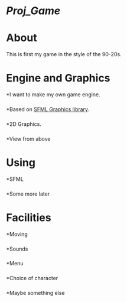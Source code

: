 # ***Proj_Game***
###
**About**
=====================
This is first my game in the style of the 90-20s.
###
**Engine and Graphics**
=====================
*I want to make my own game engine.
###
*Based on [SFML Graphics library](https://www.sfml-dev.org/).
###
*2D Graphics.
###
*View from above
###
**Using**
=====================
*SFML
###
*Some more later
###
**Facilities**
=====================
*Moving
###
*Sounds
###
*Menu
###
*Choice of character
###
*Maybe something else
